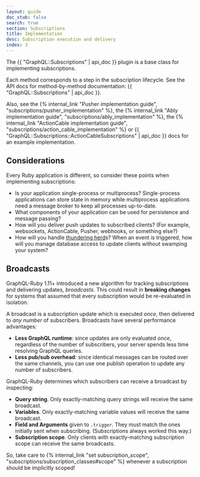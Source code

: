 ```yaml
---
layout: guide
doc_stub: false
search: true
section: Subscriptions
title: Implementation
desc: Subscription execution and delivery
index: 3
---
```


The {{ "GraphQL::Subscriptions" | api_doc }} plugin is a base class for implementing subscriptions.

Each method corresponds to a step in the subscription lifecycle. See the API docs for method-by-method documentation: {{ "GraphQL::Subscriptions" | api_doc }}.

Also, see the {% internal_link "Pusher implementation guide", "subscriptions/pusher_implementation" %}, the {% internal_link "Ably implementation guide", "subscriptions/ably_implementation" %}, the {% internal_link "ActionCable implementation guide", "subscriptions/action_cable_implementation" %} or {{ "GraphQL::Subscriptions::ActionCableSubscriptions" | api_doc }} docs for an example implementation.

## Considerations

Every Ruby application is different, so consider these points when implementing subscriptions:

- Is your application single-process or multiprocess? Single-process applications can store state in memory while multiprocess applications need a message broker to keep all processes up-to-date.
- What components of your application can be used for persistence and message passing?
- How will you deliver push updates to subscribed clients? (For example, websockets, ActionCable, Pusher, webhooks, or something else?)
- How will you handle [thundering herd](https://en.wikipedia.org/wiki/Thundering_herd_problem)s? When an event is triggered, how will you manage database access to update clients without swamping your system?

## Broadcasts

GraphQL-Ruby 1.11+ introduced a new algorithm for tracking subscriptions and delivering updates, _broadcasts_. This could result in __breaking changes__ for systems that assumed that every subscription would be re-evaluated in isolation.

A broadcast is a subscription update which is executed _once_, then delivered to _any number_ of subscribers. Broadcasts have several performance advantages:

- __Less GraphQL runtime__: since updates are only evaluated _once_, regardless of the number of subscribers, your server spends less time resolving GraphQL queries.
- __Less pub/sub overhead__: since identical messages can be routed over the same channels, you can use one publish operation to update any number of subscribers.

GraphQL-Ruby determines which subscribers can receive a broadcast by inspecting:

- __Query string__. Only exactly-matching query strings will receive the same broadcast.
- __Variables__. Only exactly-matching variable values will receive the same broadcast.
- __Field and Arguments__ given to `.trigger`. They must match the ones initially sent when subscribing. (Subscriptions always worked this way.)
- __Subscription scope__. Only clients with exactly-matching subscription scope can receive the same broadcasts.

So, take care to {% internal_link "set subscription_scope", "subscriptions/subscription_classes#scope" %} whenever a subscription should be implicitly scoped!
